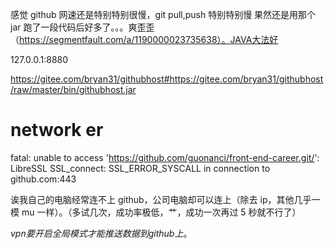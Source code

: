 感觉 github 网速还是特别特别很慢，git pull,push 特别特别慢
果然还是用那个 jar 跑了一段代码后好多了。。。爽歪歪（<https://segmentfault.com/a/1190000023735638）。JAVA大法好>

127.0.0.1:8880

<https://gitee.com/bryan31/githubhost#https://gitee.com/bryan31/githubhost/raw/master/bin/githubhost.jar>

# network er

fatal: unable to access '<https://github.com/guonanci/front-end-career.git/>': LibreSSL SSL_connect: SSL_ERROR_SYSCALL in connection to github.com:443

诶我自己的电脑经常连不上 github，公司电脑却可以连上（除去 ip，其他几乎一模 mu 一样）。（多试几次，成功率极低，艹，成功一次再过 5 秒就不行了）

*vpn要开启全局模式才能推送数据到github上*。
